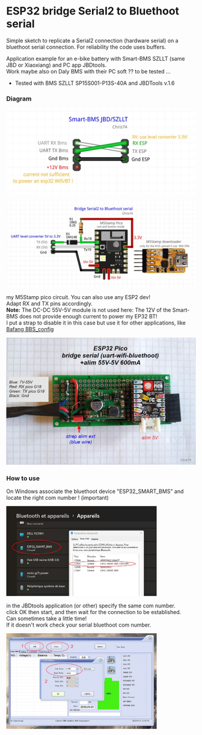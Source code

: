 # ESP32 bridge Serial2 to Bluethoot serial

Simple sketch to replicate a Serial2 connection (hardware serial) on a bluethoot serial connection. For reliability the code uses buffers.

Application example for an e-bike battery with Smart-BMS SZLLT (same JBD or Xiaoxiang) and  PC app JBDtools.  
Work maybe also on Daly BMS with their PC soft ?? to be tested ...  
- Tested  with BMS SZLLT SP15S001-P13S-40A and JBDTools v.1.6

### Diagram

<p align="left">
  <img src="./img/diagram_BMS_JBD.jpg" width="700" title="BMS JBD">
</p>

<p align="left">
  <img src="./img/diagram_esp32_pico.jpg" width="700" title="Pico">
</p>

my M5Stamp pico circuit. You can also use any ESP2 dev!   
Adapt RX and TX pins accordingly.   
**Note:** The DC-DC 55V-5V module is not used here: The 12V of the Smart-BMS does not provide enough current to power my EP32 BT!   
I put a strap to disable it in this case but use it for other applications, like [Bafang BBS_config](https://github.com/Chris741233/BBS_config)

<p align="left">
  <img src="./img/pico_circuit.jpg" width="700" title="Pico">
</p> 

### How to use

On Windows associate the bluethoot device "ESP32_SMART_BMS" 
and locate the right com number ! (important) 

<p align="left">
  <img src="./img/connect_BT.jpg" width="400" title="connect BT">
</p>

in the JBDtools application (or other) specify the same com number.  
click OK then start, and then wait for the connection to be established.   
Can sometimes take a little time!  
If it doesn't work check your serial bluethoot com number.

<p align="left">
  <img src="./img/connect_JBD.jpg" width="400" title="connect JBD">
</p>
